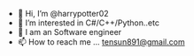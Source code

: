 - 👋 Hi, I’m @harrypotter02 
- 👀 I’m interested in C#/C++/Python..etc
- 🌱 I am an Software engineer
- 📫 How to reach me ... tensun891@gmail.com

<!---
harrypotter02/harrypotter02 is a ✨ special ✨ repository because its `README.md` (this file) appears on your GitHub profile.
You can click the Preview link to take a look at your changes.
--->

